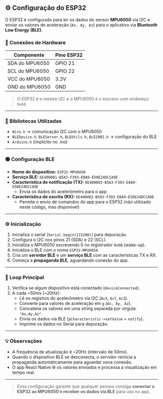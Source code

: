 ## ⚙️ Configuração do ESP32

O ESP32 é configurado para ler os dados do sensor **MPU6050** via I2C e enviar os valores de aceleração (`Ax, Ay, Az`) para o aplicativo via **Bluetooth Low Energy (BLE)**.  

### 🔌 Conexões de Hardware

| Componente | Pino ESP32 |
|------------|------------|
| SDA do MPU6050 | GPIO 21 |
| SCL do MPU6050 | GPIO 22 |
| VCC do MPU6050 | 3.3V |
| GND do MPU6050 | GND |

> O ESP32 é o mestre I2C e o MPU6050 é o escravo com endereço `0x68`.

---

### 🧰 Bibliotecas Utilizadas

- `Wire.h` → comunicação I2C com o MPU6050  
- `BLEDevice.h`, `BLEServer.h`, `BLEUtils.h`, `BLE2902.h` → configuração do BLE  
- `Arduino.h` (implícito no .ino)  

---

### 🟢 Configuração BLE

- **Nome do dispositivo:** `ESP32-MPU6050`  
- **Serviço BLE:** `6E400001-B5A3-F393-E0A9-E50E24DCCA9E`  
- **Característica de notificação (TX):** `6E400003-B5A3-F393-E0A9-E50E24DCCA9E`  
  - Envia os dados do acelerômetro para o app  
- **Característica de escrita (RX):** `6E400002-B5A3-F393-E0A9-E50E24DCCA9E`  
  - Permite o envio de comandos do app para o ESP32 (não utilizado neste código, mas disponível)  

---

### ⚙️ Inicialização

1. Inicializa o serial (`Serial.begin(115200)`) para depuração.  
2. Configura o I2C nos pinos 21 (SDA) e 22 (SCL).  
3. Inicializa o MPU6050 escrevendo 0 no registrador `0x6B` (wake-up).  
4. Inicializa o BLE com o nome `ESP32-MPU6050`.  
5. Cria um **servidor BLE** e um **serviço BLE** com as características TX e RX.  
6. Começa a **propaganda BLE**, aguardando conexão do app.

---

### 🔄 Loop Principal

1. Verifica se algum dispositivo está conectado (`deviceConnected`).  
2. A cada ~50ms (~20Hz):
   - Lê os registros do acelerômetro via I2C (`AcX`, `AcY`, `AcZ`).  
   - Converte para valores de aceleração em `g` (`Ax, Ay, Az`).  
   - Concatena os valores em uma string separada por vírgula: `"Ax,Ay,Az"`.  
   - Envia os dados via BLE (`pCharacteristic->setValue` + `notify`).  
   - Imprime os dados no Serial para depuração.  

---

### 💡 Observações

- A frequência de atualização é ~20Hz (intervalo de 50ms).  
- Quando o dispositivo BLE se desconecta, o servidor reinicia a propaganda automaticamente para aguardar nova conexão.  
- O app React Native lê os valores enviados e processa a visualização em tempo real.  

---

> Essa configuração garante que qualquer pessoa consiga **conectar o ESP32 ao MPU6050 e receber os dados via BLE** para uso no app.

